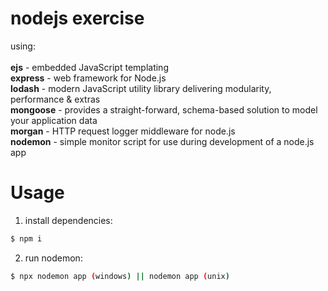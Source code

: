 # nodejs exercise

using:<br>
<br>
<strong>ejs</strong> - embedded JavaScript templating<br>
<strong>express</strong> - web framework for Node.js<br>
<strong>lodash</strong> - modern JavaScript utility library delivering modularity, performance & extras<br>
<strong>mongoose</strong> - provides a straight-forward, schema-based solution to model your application data<br>
<strong>morgan</strong> - HTTP request logger middleware for node.js<br>
<strong>nodemon</strong> - simple monitor script for use during development of a node.js app<br>

# Usage

1. install dependencies:
```bash
$ npm i
```
2. run nodemon:
```bash
$ npx nodemon app (windows) || nodemon app (unix)
```
